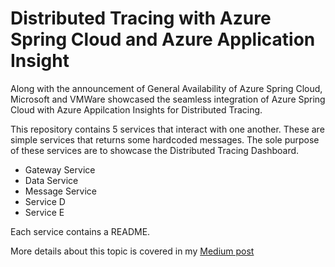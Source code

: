 # Distributed Tracing with Azure Spring Cloud and Azure Application Insight

Along with the announcement of General Availability of Azure Spring Cloud, Microsoft and VMWare showcased the seamless integration of Azure Spring Cloud with Azure Appilcation Insights for Distributed Tracing. 

This repository contains 5 services that interact with one another. These are simple services that returns some hardcoded messages. The sole purpose of these services are to showcase the Distributed Tracing Dashboard.
 - Gateway Service
 - Data Service
 - Message Service
 - Service D
 - Service E 

Each service contains a README.

More details about this topic is covered in my [Medium post]()  
